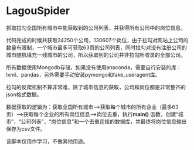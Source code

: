 # LagouSpider

抓取拉勾全国所有城市中能获取到的公司列表，并获得所有公司中的岗位信息。

代码完成的时候共获取24250个公司，130607个岗位，由于拉勾对网站上公司的数量有限制，一个城市最多可获取63页的公司列表，同时拉勾对没有注册公司的城市随机填充一线城市的公司，所以获取到的公司并非拉勾所收录的全部公司。

所有数据使用Mongodb存储，如果没有使用anaconda，需要自行安装的库：lxml、pandas，另外需要手动安装pymongo和fake_useragent库。

拉勾的反爬机制不算非常难，除了城市信息的获取，公司和岗位都是非常整齐的json格式数据。

数据获取的逻辑为：获取全国所有城市-->获取每个城市的所有企业（最多63页）-->获取每个企业的所有岗位信息-->岗位去重，执行**main()** 函数，创建“城市”，“公司列表”，“岗位信息”和一个去重连接的数据库，并最终将岗位信息输出保存为csv文件。

该脚本仅用作学习，不做其他用途。
